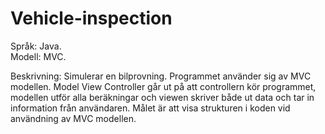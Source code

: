 # Vehicle-inspection
Språk: Java.<br />
Modell: MVC.

Beskrivning: Simulerar en bilprovning. Programmet använder sig av MVC modellen. Model View
Controller går ut på att controllern kör programmet, modellen utför alla beräkningar och viewen
skriver både ut data och tar in information från användaren. Målet är att visa strukturen i koden
vid användning av MVC modellen.
